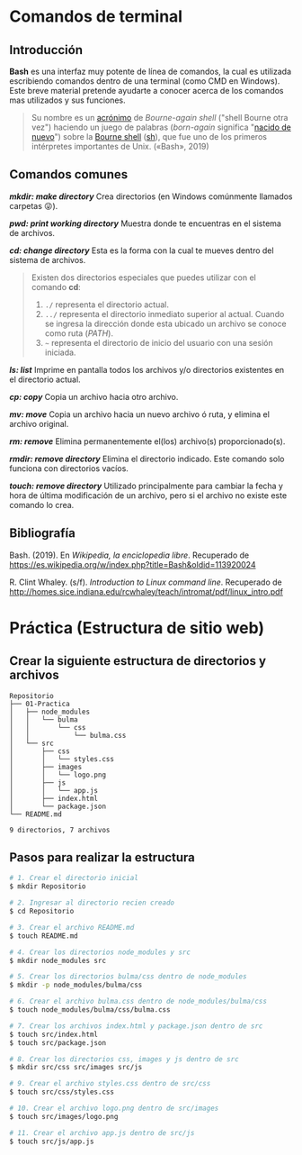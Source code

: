 # Comandos de terminal

## Introducción

**Bash** es una interfaz muy potente de línea de comandos, la cual es utilizada escribiendo comandos dentro de una terminal (como CMD en Windows). Este breve material pretende ayudarte a conocer acerca de los comandos mas utilizados y sus funciones.

> Su nombre es un [acrónimo](https://es.wikipedia.org/wiki/Acr%C3%B3nimo) de *Bourne-again shell* ("shell Bourne otra vez") haciendo un juego de palabras (*born-again* significa "[nacido de nuevo](https://es.wikipedia.org/wiki/Cristiano_renacido)") sobre la [Bourne shell](https://es.wikipedia.org/wiki/Bourne_shell) ([sh](https://es.wikipedia.org/wiki/Sh)), que fue uno de los primeros intérpretes importantes de Unix. («Bash», 2019)



## Comandos comunes

***mkdir: make directory***
Crea directorios (en Windows comúnmente llamados carpetas 😜).

***pwd: print working directory***
Muestra donde te encuentras en el sistema de archivos.

***cd: change directory***
Esta es la forma con la cual te mueves dentro del sistema de archivos.

> Existen dos directorios especiales que puedes utilizar con el comando **cd**:
>
> 1. `./` representa el directorio actual.
> 2. `../` representa el directorio inmediato superior al actual.
>    Cuando se ingresa la dirección donde esta ubicado un archivo se conoce como ruta (*PATH*).
> 3. `~` representa el directorio de inicio del usuario con una sesión iniciada.

***ls: list***
Imprime en pantalla todos los archivos y/o directorios existentes en el directorio actual.

***cp: copy***
Copia un archivo hacia otro archivo.

***mv: move***
Copia un archivo hacia un nuevo archivo ó ruta, y elimina el archivo original.

***rm: remove***
Elimina permanentemente el(los) archivo(s) proporcionado(s).

***rmdir: remove directory***
Elimina el directorio indicado. Este comando solo funciona con directorios vacíos.

***touch: remove directory***
Utilizado principalmente para cambiar la fecha y hora de última modificación de un archivo, pero si el archivo no existe este comando lo crea.



## Bibliografía

Bash. (2019). En *Wikipedia, la enciclopedia libre*. Recuperado de <https://es.wikipedia.org/w/index.php?title=Bash&oldid=113920024>

R. Clint Whaley. (s/f). *Introduction to Linux command line*. Recuperado de <http://homes.sice.indiana.edu/rcwhaley/teach/intromat/pdf/linux_intro.pdf>



# Práctica (Estructura de sitio web)

## Crear la siguiente estructura de directorios y archivos

```
Repositorio
├── 01-Practica
│   ├── node_modules
│   │   └── bulma
│   │       └── css
│   │           └── bulma.css
│   └── src
│       ├── css
│       │   └── styles.css
│       ├── images
│       │   └── logo.png
│       ├── js
│       │   └── app.js
│       ├── index.html
│       └── package.json
└── README.md

9 directorios, 7 archivos
```



## Pasos para realizar la estructura

```bash
# 1. Crear el directorio inicial
$ mkdir Repositorio

# 2. Ingresar al directorio recien creado
$ cd Repositorio

# 3. Crear el archivo README.md
$ touch README.md

# 4. Crear los directorios node_modules y src
$ mkdir node_modules src

# 5. Crear los directorios bulma/css dentro de node_modules
$ mkdir -p node_modules/bulma/css

# 6. Crear el archivo bulma.css dentro de node_modules/bulma/css
$ touch node_modules/bulma/css/bulma.css

# 7. Crear los archivos index.html y package.json dentro de src
$ touch src/index.html
$ touch src/package.json

# 8. Crear los directorios css, images y js dentro de src
$ mkdir src/css src/images src/js

# 9. Crear el archivo styles.css dentro de src/css
$ touch src/css/styles.css

# 10. Crear el archivo logo.png dentro de src/images
$ touch src/images/logo.png

# 11. Crear el archivo app.js dentro de src/js
$ touch src/js/app.js
```

